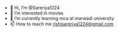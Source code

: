 - 👋 Hi, I’m @Sareriya1224
- 👀 I’m interested in movies
- 🌱 I’m currently learning mca at marwadi university
- 📫 How to reach me rishisareriya1224@gmail.com

<!---
Sareriya1224/Sareriya1224 is a ✨ special ✨ repository because its `README.md` (this file) appears on your GitHub profile.
You can click the Preview link to take a look at your changes.
--->
